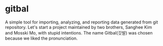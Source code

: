 gitbal
======
A simple tool for importing, analyzing, and reporting data generated from git repository. Let's start a project maintained by two brothers, Sanghee Kim and Mosski Mo, with stupid intentions. The name Gitbal(깃발) was chosen because we liked the pronunciation.
